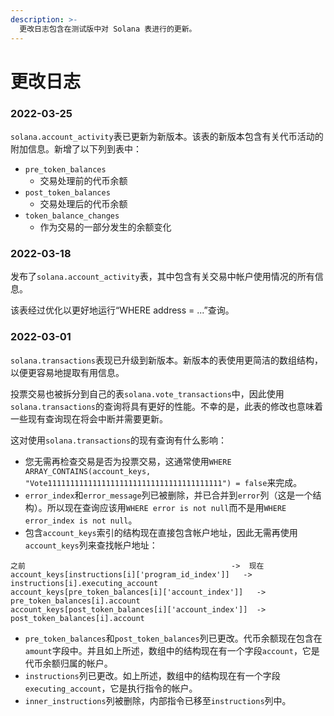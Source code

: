 ```yaml
---
description: >-
  更改日志包含在测试版中对 Solana 表进行的更新。
---
```


# 更改日志

### 2022-03-25

`solana.account_activity`表已更新为新版本。该表的新版本包含有关代币活动的附加信息。新增了以下列到表中：

* `pre_token_balances`
  * 交易处理前的代币余额
* `post_token_balances`
  * 交易处理后的代币余额
* `token_balance_changes`
  * 作为交易的一部分发生的余额变化

### 2022-03-18

发布了`solana.account_activity`表，其中包含有关交易中帐户使用情况的所有信息。

该表经过优化以更好地运行“WHERE address = ...”查询。

### 2022-03-01

`solana.transactions`表现已升级到新版本。新版本的表使用更简洁的数组结构，以便更容易地提取有用信息。

投票交易也被拆分到自己的表`solana.vote_transactions`中，因此使用`solana.transactions`的查询将具有更好的性能。不幸的是，此表的修改也意味着一些现有查询现在将会中断并需要更新。


这对使用`solana.transactions`的现有查询有什么影响：

* 您无需再检查交易是否为投票交易，这通常使用`WHERE ARRAY_CONTAINS(account_keys, "Vote111111111111111111111111111111111111111") = false`来完成。
* `error_index`和`error_message`列已被删除，并已合并到`error`列（这是一个结构）。所以现在查询应该用`WHERE error is not null`而不是用`WHERE error_index is not null`。
* 包含`account_keys`索引的结构现在直接包含帐户地址，因此无需再使用`account_keys`列来查找帐户地址：

```
之前                                             	->  现在
account_keys[instructions[i]['program_id_index']]  	->  instructions[i].executing_account
account_keys[pre_token_balances[i]['account_index']]   ->  pre_token_balances[i].account
account_keys[post_token_balances[i]['account_index']]  ->  post_token_balances[i].account
```

* `pre_token_balances`和`post_token_balances`列已更改。代币余额现在包含在`amount`字段中。并且如上所述，数组中的结构现在有一个字段`account`，它是代币余额归属的帐户。
* `instructions`列已更改。如上所述，数组中的结构现在有一个字段`executing_account`，它是执行指令的帐户。
* `inner_instructions`列被删除，内部指令已移至`instructions`列中。
